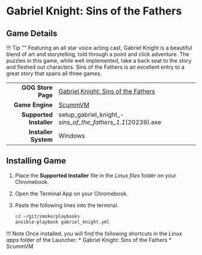 # Gabriel Knight: Sins of the Fathers

## Game Details

!!! Tip ""
    Featuring an all star voice acting cast, Gabriel Knight is a beautiful blend of art and storytelling, told through a point and click adventure.  The puzzles in this game, while well implemented, take a back seat to the story and fleshed out characters.  Sins of the Fathers is an excellent entry to a great story that spans all three games.  

|  |  |
|--:|:--|
| **GOG Store Page** | [Gabriel Knight: Sins of the Fathers](https://www.gog.com/game/gabriel_knight_sins_of_the_fathers) |
| **Game Engine** | [ScummVM](https://www.scummvm.org/) |
| **Supported Installer** | setup_gabriel_knight_-_sins_of_the_fathers_1.1_(20239).exe |
| **Installer System** | Windows |

## Installing Game
1. Place the **Supported Installer** file in the *Linux files* folder on your Chromebook.
1. Open the Terminal App on your Chromebook.
1. Paste the following lines into the terminal.

   ~~~bash
   cd ~/git/smoke/playbooks
   ansible-playbook gabriel_knight.yml
   ~~~
!!! Note
    Once installed, you will find the following shortcuts in the *Linux apps* folder of the Launcher:
    * Gabriel Knight: Sins of the Fathers
    * ScummVM